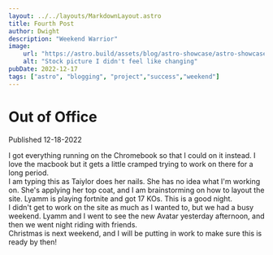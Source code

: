 ```yaml
---
layout: ../../layouts/MarkdownLayout.astro
title: Fourth Post
author: Dwight
description: "Weekend Warrior"
image: 
    url: "https://astro.build/assets/blog/astro-showcase/astro-showcase-screenshot.jpg"
    alt: "Stock picture I didn't feel like changing"
pubDate: 2022-12-17
tags: ["astro", "blogging", "project","success","weekend"]
---
```


# Out of Office

Published 12-18-2022

I got everything running on the Chromebook so that I could on it instead. I love the macbook but it gets a little cramped trying to work on there for a long period.  
I am typing this as Taiylor does her nails. She has no idea what I'm working on. She's applying her top coat, and I am brainstorming on how to layout the site. Lyamm is playing fortnite and got 17 KOs. This is a good night.  
I didn't get to work on the site as much as I wanted to, but we had a busy weekend. Lyamm and I went to see the new Avatar yesterday afternoon, and then we went night riding with friends.  
Christmas is next weekend, and I will be putting in work to make sure this is ready by then! 